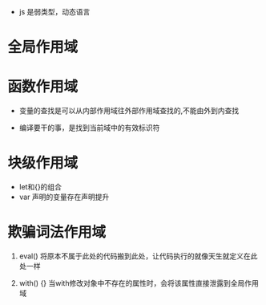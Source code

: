- js 是弱类型，动态语言

# 全局作用域

# 函数作用域

- 变量的查找是可以从内部作用域往外部作用域查找的,不能由外到内查找

- 编译要干的事，是找到当前域中的有效标识符

# 块级作用域 
- let和{}的组合
- var 声明的变量存在声明提升

# 欺骗词法作用域
1. eval() 将原本不属于此处的代码搬到此处，让代码执行的就像天生就定义在此处一样

2. with() {} 当with修改对象中不存在的属性时，会将该属性直接泄露到全局作用域